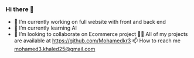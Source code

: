 ### Hi there 👋
- 🔭 I’m currently working on full website with front and back end 
- 🌱 I’m currently learning AI
- 👯 I’m looking to collaborate on Ecommerce project
👨‍💻 All of my projects are available at https://github.com/Mohamedkr3
📫 How to reach me mohamed3.khaled25@gmail.com

<!--
**Mohamedkr3/Mohamedkr3** is a ✨ _special_ ✨ repository because its `README.md` (this file) appears on your GitHub profile.

Here are some ideas to get you started:

- 🔭 I’m currently working on ...
- 🌱 I’m currently learning ...
- 👯 I’m looking to collaborate on ...
- 🤔 I’m looking for help with ...
- 💬 Ask me about ...
- 📫 How to reach me: ...
- 😄 Pronouns: ...
- ⚡ Fun fact: ...
-->

